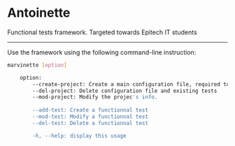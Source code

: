 # Antoinette

Functional tests framework. Targeted towards Epitech IT students

---
Use the framework using the following command-line instruction:

```bash
marvinette [option]

    option:
        --create-project: Create a main configuration file, required to make tests
        --del-project: Delete configuration file and existing tests
        --mod-project: Modify the projec's info.
        
        --add-test: Create a functionnal test
        --mod-test: Modify a functionnal test
        --del-test: Delete a functionnal test

        -h, --help: display this usage
```
